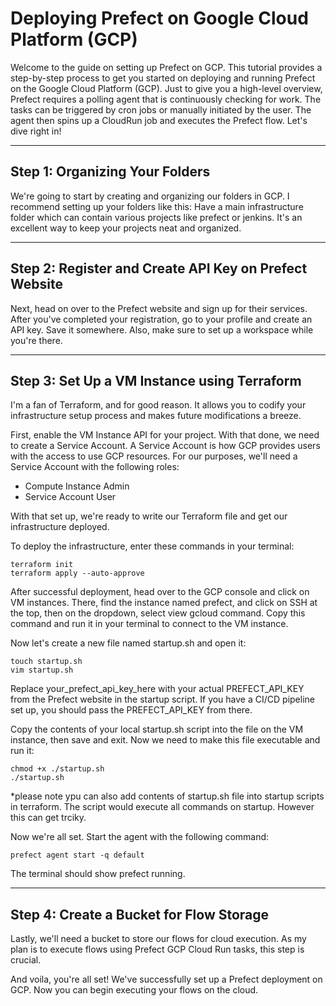 # Deploying Prefect on Google Cloud Platform (GCP)
Welcome to the guide on setting up Prefect on GCP. This tutorial provides a step-by-step process to get you started on deploying and running Prefect on the Google Cloud Platform (GCP). Just to give you a high-level overview, Prefect requires a polling agent that is continuously checking for work. The tasks can be triggered by cron jobs or manually initiated by the user. The agent then spins up a CloudRun job and executes the Prefect flow. Let's dive right in!
___

## Step 1: Organizing Your Folders
We're going to start by creating and organizing our folders in GCP. I recommend setting up your folders like this: Have a main infrastructure folder which can contain various projects like prefect or jenkins. It's an excellent way to keep your projects neat and organized.
___
## Step 2: Register and Create API Key on Prefect Website
Next, head on over to the Prefect website and sign up for their services. After you've completed your registration, go to your profile and create an API key. Save it somewhere. Also, make sure to set up a workspace while you're there.
___
## Step 3: Set Up a VM Instance using Terraform
I'm a fan of Terraform, and for good reason. It allows you to codify your infrastructure setup process and makes future modifications a breeze.

First, enable the VM Instance API for your project. With that done, we need to create a Service Account. A Service Account is how GCP provides users with the access to use GCP resources. For our purposes, we'll need a Service Account with the following roles:

- Compute Instance Admin
- Service Account User

With that set up, we're ready to write our Terraform file and get our infrastructure deployed.

To deploy the infrastructure, enter these commands in your terminal:
```
terraform init
terraform apply --auto-approve
```

After successful deployment, head over to the GCP console and click on VM instances. There, find the instance named prefect, and click on SSH at the top, then on the dropdown, select view gcloud command. Copy this command and run it in your terminal to connect to the VM instance.

Now let's create a new file named startup.sh and open it:
```
touch startup.sh
vim startup.sh
```
Replace your_prefect_api_key_here with your actual PREFECT_API_KEY from the Prefect website in the startup script. If you have a CI/CD pipeline set up, you should pass the PREFECT_API_KEY from there.

Copy the contents of your local startup.sh script into the file on the VM instance, then save and exit. Now we need to make this file executable and run it:
```
chmod +x ./startup.sh 
./startup.sh 
```
*please note ypu can also add contents of startup.sh file into startup scripts in terraform. The script would execute all commands on startup. However this can get trciky.

Now we're all set. Start the agent with the following command:
```
prefect agent start -q default
```
The terminal should show prefect running.
____

## Step 4: Create a Bucket for Flow Storage
Lastly, we'll need a bucket to store our flows for cloud execution. As my plan is to execute flows using Prefect GCP Cloud Run tasks, this step is crucial.

And voila, you're all set! We've successfully set up a Prefect deployment on GCP. Now you can begin executing your flows on the cloud.
